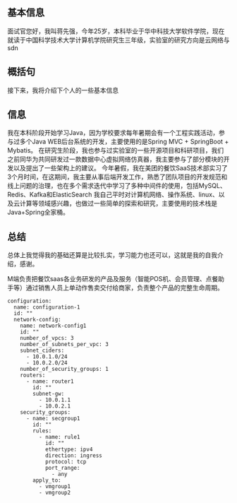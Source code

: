 ## 基本信息
面试官您好，我叫蒋先强，今年25岁，本科毕业于华中科技大学软件学院，现在就读于中国科学技术大学计算机学院研究生三年级，实验室的研究方向是云网络与sdn  
## 概括句
接下来，我将介绍下个人的一些基本信息
## 信息
我在本科阶段开始学习Java，因为学校要求每年暑期会有一个工程实践活动，参与过多个Java WEB后台系统的开发，主要使用的是Spring MVC + SpringBoot + Mybatis。
在研究生阶段，我也参与过实验室的一些开源项目和科研项目，我们之前同华为共同研发过一款数据中心虚拟网络仿真器，我主要参与了部分模块的开发以及提出了一些架构上的建议。
今年暑假，我在美团的餐饮SaaS技术部实习了3个月时间，在这期间，我主要从事后端开发工作，熟悉了团队项目的开发规范和线上问题的治理，也在多个需求迭代中学习了多种中间件的使用，包括MySQL、Redis、Kafka和ElasticSearch
我自己平时对计算机网络、操作系统、linux、以及云计算等领域感兴趣，也做过一些简单的探索和研究，主要使用的技术栈是Java+Spring全家桶。
## 总结
总体上我觉得我的基础还算是比较扎实，学习能力也还可以，这就是我的自我介绍，感谢。

M端负责把餐饮saas各业务研发的产品及服务（智能POS机、会员管理、点餐助手等）通过销售人员上单动作售卖交付给商家，负责整个产品的完整生命周期。

```
configuration:
  name: configuration-1
  id: ""
  network-config:
    name: network-config1
    id: ""
    number_of_vpcs: 3
    number_of_subnets_per_vpc: 3
    subnet_ciders:
      - 10.0.1.0/24
      - 10.0.2.0/24
    number_of_security_groups: 1
    routers:
      - name: router1
        id: ""
        subnet-gw:
          - 10.0.1.1
          - 10.0.2.1
    security_groups:
      - name: secgroup1
        id: ""
        rules:
          - name: rule1
            id: ""
            ethertype: ipv4
            direction: ingress
            protocol: tcp
            port_range:
              - any
        apply_to:
          - vmgroup1
          - vmgroup2

```